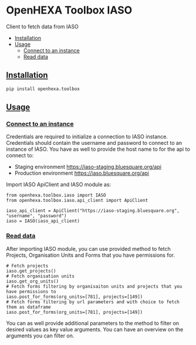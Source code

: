 
# OpenHEXA Toolbox IASO

Client to fetch data from IASO 

* [Installation](#installation)
* [Usage](#usage)
	* [Connect to an instance](#connect-to-an-instance)
	* [Read data](#read-data)

## [Installation](#)

``` sh
pip install openhexa.toolbox
```

## [Usage](#)

### [Connect to an instance](#)
Credentials are required to initialize a connection to IASO instance. Credentials should contain the username and 
password to connect to an instance of IASO. You have as well to provide the host name to for the api to connect to:
* Staging environment https://iaso-staging.bluesquare.org/api
* Production environment https://iaso.bluesquare.org/api

Import IASO ApiClient and IASO module as:
```
from openhexa.toolbox.iaso import IASO
from openhexa.toolbox.iaso.api_client import ApiClient

iaso_api_client = ApiClient("https://iaso-staging.bluesquare.org", "username", "password")
iaso = IASO(iaso_api_client)
```

### [Read data](#)
After importing IASO module, you can use provided method to fetch Projects, Organisation Units and Forms that you have 
permissions for.  
```
# Fetch projects 
iaso.get_projects()
# Fetch organisation units 
iaso.get_org_units()
# Fetch forms filtering by organisaiton units and projects that you have permissions to
iaso.post_for_forms(org_units=[781], projects=[149])
# Fetch forms filtering by url parameters and with choice to fetch them as dataframe
iaso.post_for_forms(org_units=[781], projects=[149])
```

You can as well provide additional parameters to the method to filter on desired values as key value arguments. 
You can have an overview on the arguments you can filter on.

